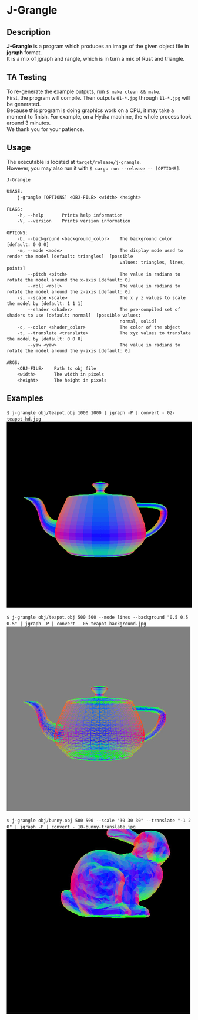 # J-Grangle

## Description
**J-Grangle** is a program which produces an image of the given object file in **jgraph** format.  
It is a mix of jgraph and rangle, which is in turn a mix of Rust and triangle.

## TA Testing
To re-generate the example outputs, run `$ make clean && make`.  
First, the program will compile. Then outputs `01-*.jpg` through `11-*.jpg` will be generated.  
Because this program is doing graphics work on a CPU, it may take a moment to finish. For example, on a Hydra machine, the whole process took around 3 minutes.  
We thank you for your patience.

## Usage
The executable is located at `target/release/j-grangle`.  
However, you may also run it with `$ cargo run --release -- [OPTIONS]`.
```
J-Grangle 

USAGE:
    j-grangle [OPTIONS] <OBJ-FILE> <width> <height>

FLAGS:
    -h, --help       Prints help information
    -V, --version    Prints version information

OPTIONS:
    -b, --background <background_color>    The background color [default: 0 0 0]
    -m, --mode <mode>                      The display mode used to render the model [default: triangles]  [possible
                                           values: triangles, lines, points]
        --pitch <pitch>                    The value in radians to rotate the model around the x-axis [default: 0]
        --roll <roll>                      The value in radians to rotate the model around the z-axis [default: 0]
    -s, --scale <scale>                    The x y z values to scale the model by [default: 1 1 1]
        --shader <shader>                  The pre-compiled set of shaders to use [default: normal]  [possible values:
                                           normal, solid]
    -c, --color <shader_color>             The color of the object
    -t, --translate <translate>            The xyz values to translate the model by [default: 0 0 0]
        --yaw <yaw>                        The value in radians to rotate the model around the y-axis [default: 0]

ARGS:
    <OBJ-FILE>    Path to obj file
    <width>       The width in pixels
    <height>      The height in pixels
```

## Examples
`$ j-grangle obj/teapot.obj 1000 1000 | jgraph -P | convert - 02-teapot-hd.jpg`  
![](02-teapot-hd.jpg)  

`$ j-grangle obj/teapot.obj 500 500 --mode lines --background "0.5 0.5 0.5" | jgraph -P | convert - 05-teapot-background.jpg`  
![](05-teapot-background.jpg)  

`$ j-grangle obj/bunny.obj 500 500 --scale "30 30 30" --translate "-1 2 0" | jgraph -P | convert - 10-bunny-translate.jpg`  
![](10-bunny-translate.jpg)  
